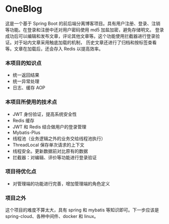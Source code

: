 # OneBlog
这是一个基于 Spring Boot 的前后端分离博客项目。具有用户注册、登录、注销等功能。在登录和注册中还对用户密码使用 md5 加盐加密，避免存储明文。
登录成功后可以编辑和发布文章，评论其他文章等。这个功能使用拦截器进行登录验证。对于站内文章采用触底加载的机制，
历史文章还进行了归档和按标签查看等。文章在加载后，还会存入 Redis 以提高效率。

### 本项目的知识点

- 统一返回结果
- 统一异常处理
- 日志、缓存 AOP

### 本项目所使用的技术点
- JWT 身份验证，提高系统安全性
- Redis 缓存
- JWT 和 Redis 结合做用户的登录管理
- Mybatis-Plus
- 线程池（业务逻辑之外的业务交给线程池执行）
- ThreadLocal 保存单次请求的上下文
- 线程安全。更新数据前对比原有的数据
- 拦截器：对编辑、评价等功能进行登录验证

### 项目待优化点
- 对管理端的功能进行完善，增加管理端的角色定义

### 项目之外
这个项目的难度不算太大，具有 spring 和 mybatis 等知识即可。下一步应该是 spring-cloud、各种中间件、docker 和 linux。